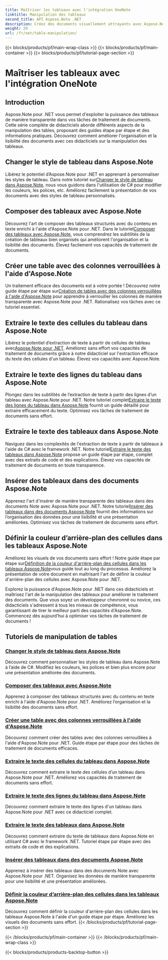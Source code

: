 ```yaml
---
title: Maîtriser les tableaux avec l'intégration OneNote
linktitle: Manipulation des tableaux
second_title: API Aspose.Note .NET
description: Créez des documents visuellement attrayants avec Aspose.Note pour .NET ! Explorez des didacticiels sur la manipulation de tableaux  modifiez les styles, composez des tableaux, extrayez du texte, etc.
weight: 29
url: /fr/net/table-manipulation/
---
```


{{< blocks/products/pf/main-wrap-class >}}
{{< blocks/products/pf/main-container >}}
{{< blocks/products/pf/tutorial-page-section >}}

# Maîtriser les tableaux avec l'intégration OneNote


## Introduction

Aspose.Note pour .NET vous permet d'exploiter la puissance des tableaux de manière transparente dans vos tâches de traitement de documents. Cette série complète de didacticiels aborde différents aspects de la manipulation des tables, proposant des guides étape par étape et des informations pratiques. Découvrez comment améliorer l'organisation et la lisibilité des documents avec ces didacticiels sur la manipulation des tableaux.

## Changer le style de tableau dans Aspose.Note

 Libérez le potentiel d’Aspose.Note pour .NET en apprenant à personnaliser les styles de tableau. Dans notre tutoriel sur[Changer le style de tableau dans Aspose.Note](./change-table-style/), nous vous guidons dans l'utilisation de C# pour modifier les couleurs, les polices, etc. Améliorez facilement la présentation de vos documents avec des styles de tableau personnalisés.

## Composer des tableaux avec Aspose.Note

 Découvrez l'art de composer des tableaux structurés avec du contenu en texte enrichi à l'aide d'Aspose.Note pour .NET. Dans le tutoriel[Composer des tableaux avec Aspose.Note](./compose-tables/), vous comprendrez les subtilités de la création de tableaux bien organisés qui améliorent l'organisation et la lisibilité des documents. Élevez facilement vos capacités de traitement de documents.

## Créer une table avec des colonnes verrouillées à l'aide d'Aspose.Note

 Un traitement efficace des documents est à votre portée ! Découvrez notre guide étape par étape sur[Création de tables avec des colonnes verrouillées à l'aide d'Aspose.Note](./create-table-locked-columns/) pour apprendre à verrouiller les colonnes de manière transparente avec Aspose.Note pour .NET. Rationalisez vos tâches avec ce tutoriel essentiel.

## Extraire le texte des cellules du tableau dans Aspose.Note

 Libérez le potentiel d’extraction de texte à partir de cellules de tableau avec[Aspose.Note pour .NET](./extract-text-cell/). Améliorez sans effort vos capacités de traitement de documents grâce à notre didacticiel sur l'extraction efficace du texte des cellules d'un tableau. Élevez vos capacités avec Aspose.Note.

## Extraire le texte des lignes du tableau dans Aspose.Note

Plongez dans les subtilités de l’extraction de texte à partir des lignes d’un tableau avec Aspose.Note pour .NET. Notre tutoriel complet[Extraire le texte des lignes du tableau dans Aspose.Note](./extract-text-row/) fournit un guide détaillé pour extraire efficacement du texte. Optimisez vos tâches de traitement de documents sans effort.

## Extraire le texte des tableaux dans Aspose.Note

 Naviguez dans les complexités de l'extraction de texte à partir de tableaux à l'aide de C# avec le framework .NET. Notre tutoriel[Extraire le texte des tableaux dans Aspose.Note](./extract-text-table/) propose un guide étape par étape, complet avec des extraits de code et des explications. Élevez vos capacités de traitement de documents en toute transparence.

## Insérer des tableaux dans des documents Aspose.Note

 Apprenez l'art d'insérer de manière transparente des tableaux dans des documents Note avec Aspose.Note pour .NET. Notre tutoriel[Insérer des tableaux dans des documents Aspose.Note](./insert-tables/) fournit des informations sur l’organisation des données pour une lisibilité et une présentation améliorées. Optimisez vos tâches de traitement de documents sans effort.

## Définir la couleur d’arrière-plan des cellules dans les tableaux Aspose.Note

 Améliorez les visuels de vos documents sans effort ! Notre guide étape par étape sur[Définition de la couleur d'arrière-plan des cellules dans les tableaux Aspose.Note](./set-cell-background-color/)vous guide tout au long du processus. Améliorez la présentation de votre document en maîtrisant l'art de définir la couleur d'arrière-plan des cellules avec Aspose.Note pour .NET.

Explorez la puissance d'Aspose.Note pour .NET dans ces didacticiels et maîtrisez l'art de la manipulation des tableaux pour améliorer le traitement des documents. Que vous soyez un développeur chevronné ou novice, ces didacticiels s'adressent à tous les niveaux de compétence, vous garantissant de tirer le meilleur parti des capacités d'Aspose.Note. Commencez dès aujourd’hui à optimiser vos tâches de traitement de documents !
## Tutoriels de manipulation de tables
### [Changer le style de tableau dans Aspose.Note](./change-table-style/)
Découvrez comment personnaliser les styles de tableau dans Aspose.Note à l’aide de C#. Modifiez les couleurs, les polices et bien plus encore pour une présentation améliorée des documents.
### [Composer des tableaux avec Aspose.Note](./compose-tables/)
Apprenez à composer des tableaux structurés avec du contenu en texte enrichi à l'aide d'Aspose.Note pour .NET. Améliorez l’organisation et la lisibilité des documents sans effort.
### [Créer une table avec des colonnes verrouillées à l'aide d'Aspose.Note](./create-table-locked-columns/)
Découvrez comment créer des tables avec des colonnes verrouillées à l'aide d'Aspose.Note pour .NET. Guide étape par étape pour des tâches de traitement de documents efficaces.
### [Extraire le texte des cellules du tableau dans Aspose.Note](./extract-text-cell/)
Découvrez comment extraire le texte des cellules d’un tableau dans Aspose.Note pour .NET. Améliorez vos capacités de traitement de documents sans effort.
### [Extraire le texte des lignes du tableau dans Aspose.Note](./extract-text-row/)
Découvrez comment extraire le texte des lignes d'un tableau dans Aspose.Note pour .NET avec ce didacticiel complet.
### [Extraire le texte des tableaux dans Aspose.Note](./extract-text-table/)
Découvrez comment extraire du texte de tableaux dans Aspose.Note en utilisant C# avec le framework .NET. Tutoriel étape par étape avec des extraits de code et des explications.
### [Insérer des tableaux dans des documents Aspose.Note](./insert-tables/)
Apprenez à insérer des tableaux dans des documents Note avec Aspose.Note pour .NET. Organisez les données de manière transparente pour une lisibilité et une présentation améliorées.
### [Définir la couleur d’arrière-plan des cellules dans les tableaux Aspose.Note](./set-cell-background-color/)
Découvrez comment définir la couleur d'arrière-plan des cellules dans les tableaux Aspose.Note à l'aide d'un guide étape par étape. Améliorez les visuels des documents sans effort.
{{< /blocks/products/pf/tutorial-page-section >}}

{{< /blocks/products/pf/main-container >}}
{{< /blocks/products/pf/main-wrap-class >}}

{{< blocks/products/products-backtop-button >}}
